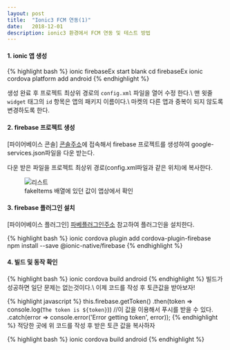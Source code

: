 ```yaml
---
layout: post
title:  "Ionic3 FCM 연동(1)"
date:   2018-12-01
description: ionic3 환경에서 FCM 연동 및 테스트 방법
---
```

#### 1. ionic 앱 생성
{% highlight bash %}
ionic firebaseEx start blank
cd firebaseEx
ionic cordova platform add android
{% endhighlight %}

생성 완료 후 프로젝트 최상위 경로의 `config.xml` 파일을 열어 수정 한다.\\
맨 윗줄 `widget` 태그의 `id` 항목은 앱의 패키지 이름이다.\\
마켓의 다른 앱과 중복이 되지 않도록 변경하도록 한다.

#### 2. firebase 프로젝트 생성
[파이어베이스 콘솔] [콘솔주소]에 접속해서 firebase 프로젝트를 생성하여 google-services.json파일을 다운 받는다.
 
다운 받은 파일을 프로젝트 최상위 경로(config.xml파일과 같은 위치)에 복사한다.

<figure>
	<img src="{{ '/assets/img/post/20181008_img1.png' | prepend: site.baseurl }}" alt="리스트"> 
	<figcaption>fakeItems 배열에 있던 값이 앱상에서 확인</figcaption>
</figure> 

#### 3. firebase 플러그인 설치
[파이어베이스 플러그인] [파베플러그인주소] 참고하여 플러그인을 설치한다.

{% highlight bash %}
ionic cordova plugin add cordova-plugin-firebase
npm install --save @ionic-native/firebase
{% endhighlight %}

#### 4. 빌드 및 동작 확인
{% highlight bash %}
ionic cordova build android
{% endhighlight %}
빌드가 성공하면 일단 문제는 없는것이다.\\
이제 코드를 작성 후 토큰값을 받아보자!

{% highlight javascript %}
this.firebase.getToken()
  .then(token => console.log(`The token is ${token}`)) //이 값을 이용해서 푸시를 받을 수 있다.
  .catch(error => console.error('Error getting token', error));
{% endhighlight %}
적당한 곳에 위 코드를 작성 후 받은 토큰 값을 복사하자

{% highlight bash %}
ionic cordova build android
{% endhighlight %}


[콘솔주소]: https://console.firebase.google.com/
[파베플러그인주소]: https://ionicframework.com/docs/native/firebase/